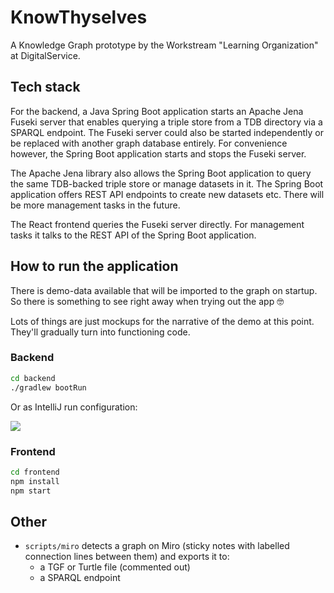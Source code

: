 # KnowThyselves
A Knowledge Graph prototype by the Workstream "Learning Organization" at DigitalService.

## Tech stack

For the backend, a Java Spring Boot application starts an Apache Jena Fuseki server that enables querying a triple store from a TDB directory via a SPARQL endpoint. The Fuseki server could also be started independently or be replaced with another graph database entirely. For convenience however, the Spring Boot application starts and stops the Fuseki server.

The Apache Jena library also allows the Spring Boot application to query the same TDB-backed triple store or manage datasets in it. The Spring Boot application offers REST API endpoints to create new datasets etc. There will be more management tasks in the future.

The React frontend queries the Fuseki server directly. For management tasks it talks to the REST API of the Spring Boot application.

## How to run the application

There is demo-data available that will be imported to the graph on startup. So there is something to see right away when trying out the app :nerd_face:

Lots of things are just mockups for the narrative of the demo at this point. They'll gradually turn into functioning code.

### Backend

```sh
cd backend
./gradlew bootRun
```

Or as IntelliJ run configuration:

![](https://user-images.githubusercontent.com/5141792/226630200-34a24bd5-4d36-4803-b263-db247f42609e.png)

<!-- See which environment variables have to be set in `application.properties`. -->

### Frontend


```sh
cd frontend
npm install
npm start
```

<!-- Fill the values in `frontend/src/config.json`:
```json
{
    "SPARQL_ENDPOINT": ""
}
```-->

## Other

- `scripts/miro` detects a graph on Miro (sticky notes with labelled connection lines between them) and exports it to:
  - a TGF or Turtle file (commented out)
  - a SPARQL endpoint

